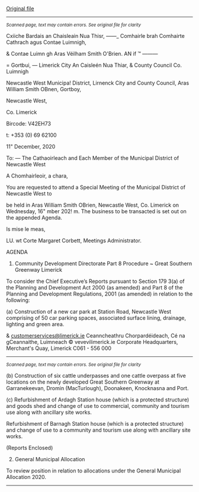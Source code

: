 [Original file](https://www.limerick.ie/sites/default/files/media/documents/2020-12/00-2020-12-16-agenda-.pdf)

---
*<small>Scanned page, text may contain errors. See original file for clarity</small>*  

Cxiiche Bardais an Chaisleain Nua Thisr,
_—_—_ Comhairle brah Comhairte Cathrach agus Contae Luimnigh,

& Contae Luimn gh Aras Véilham Smith O'Brien.
AN if ™ ———

= Gortbui,
— Limerick City An Caisleén Nua Thiar,
& County Council Co. Luimnigh

Newcastle West Municipa! District,
Lirnenck City and County Council,
Aras William Smith OBnen,
Gortboy,

Newcastle West,

Co. Limerick

Bircode: V42EH73

t: +353 (0) 69 62100

11" December, 2020

To: — The Cathaoirleach and Each Member of the Municipal District of Newcastle West

A Chomhairleoir, a chara,

You are requested to attend a Special Meeting of the Municipal District of Newcastle West to

be held in Aras William Smith OBrien, Newcastle West, Co. Limerick on Wednesday, 16"
mber 202! m. The business to be transacted is set out on the appended Agenda.

Is mise le meas,

LU. wt Corte
Margaret Corbett,
Meetings Administrator.

AGENDA

1. Community Development Directorate
Part 8 Procedure ~ Great Southern Greenway Limerick

To consider the Chief Executive’s Reports pursuant to Section 179 3(a) of the
Planning and Development Act 2000 (as amended) and Part 8 of the Planning and
Development Regulations, 2001 (as amended) in relation to the following:

(a) Construction of a new car park at Station Road, Newcastle West comprising of 50
car parking spaces, associated surface lining, drainage, lighting and green area.

& customerservices@limerick.ie
Ceanncheathru Chorpardéideach, Cé na gCeannaithe, Luimneach © vevevilimerick.ie
Corporate Headquarters, Merchant's Quay, Limerick C061 - 556 000


---
*<small>Scanned page, text may contain errors. See original file for clarity</small>*  

(b) Construction of six cattle underpasses and one cattle overpass at five locations
on the newly developed Great Southern Greenway at Garranekeevan, Dromin
(MacTurlough), Doonakeen, Knocknasna and Port.

(c) Refurbishment of Ardagh Station house (which is a protected structure) and
goods shed and change of use to commercial, community and tourism use along
with ancillary site works.

Refurbishment of Barnagh Station house (which is a protected structure) and
change of use to a community and tourism use along with ancillary site works.

(Reports Enclosed)

2. General Municipal Allocation

To review position in relation to allocations under the General Municipal Allocation 2020.


---
